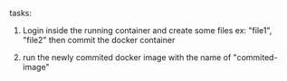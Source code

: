 tasks:
1. Login inside the running container and create some files ex: "file1", "file2"
    then commit the docker container

2. run the newly commited docker image with the name of "commited-image"
